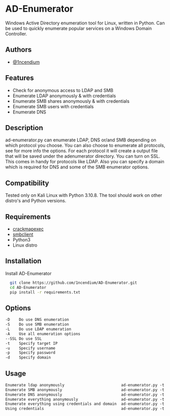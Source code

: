 
# AD-Enumerator

Windows Active Directory enumeration tool for Linux, written in Python. Can be used to quickly enumerate popular services on a Windows Domain Controller.

## Authors

- [@1ncendium](https://github.com/1ncendium)



## Features

- Check for anonymous access to LDAP and SMB
- Enumerate LDAP anonymously & with credentials
- Enumerate SMB shares anonymously & with credentials
- Enumerate SMB users with credentials
- Enumerate DNS


## Description
ad-enumerator.py can enumerate LDAP, DNS or/and SMB depending on which protocol you choose. You can also choose to enumerate all protocols, see for more info the options. For each protocol it will create a output file that will be saved under the adenumerator directory. You can turn on SSL. This comes in handy for protocols like LDAP. Also you can specify a domain which is required for DNS and some of the SMB enumerator options.


## Compatibility

Tested only on Kali Linux with Python 3.10.8. The tool should work on other distro's and Python versions.



## Requirements

- [crackmapexec](https://www.kali.org/tools/crackmapexec/)
- [smbclient](https://www.samba.org/samba/docs/current/man-html/smbclient.1.html)
- Python3
- Linux distro




## Installation

Install AD-Enumerator

```bash
  git clone https://github.com/1ncendium/AD-Enumerator.git
  cd AD-Enumerator
  pip install -r requirements.txt
```

## Options

```txt
-D    Do use DNS enumeration
-S    Do use SMB enumeration
-L    Do use LDAP enumeration
-A    Use all enumeration options
--SSL Do use SSL
-t    Specify target IP
-u    Specify username
-p    Specify password
-d    Specify domain
```

## Usage

```txt
Enumerate ldap anonymously                         ad-enumerator.py -t 10.10.10.10 -L
Enumerate SMB anonymously                          ad-enumerator.py -t 10.10.10.10 -S
Enumerate DNS anonymously                          ad-enumerator.py -t 10.10.10.10 -D -d <domain>
Enumerate everything anonymously                   ad-enumerator.py -t 10.10.10.10 -A
Enumerate everything using credentials and domain  ad-enumerator.py -t 10.10.10.10 -A -U <username> -p <password> -d <domain>
Using credentials                                  ad-enumerator.py -t 10.10.10.10 -<protocol> -u <username> -p <password>
```

